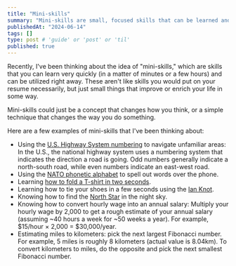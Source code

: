 ```yaml
---
title: "Mini-skills"
summary: "Mini-skills are small, focused skills that can be learned and used within a short amount of time."
publishedAt: "2024-06-14"
tags: []
type: post # 'guide' or 'post' or 'til'
published: true
---
```


Recently, I've been thinking about the idea of "mini-skills," which are skills that you can learn very quickly (in a matter of minutes or a few hours) and can be utilized right away. These aren't like skills you would put on your resume necessarily, but just small things that improve or enrich your life in some way.

Mini-skills could just be a concept that changes how you think, or a simple technique that changes the way you do something.

Here are a few examples of mini-skills that I've been thinking about:

- Using the [U.S. Highway System numbering](https://en.wikipedia.org/wiki/United_States_Numbered_Highway_System) to navigate unfamiliar areas: In the U.S., the national highway system uses a numbering system that indicates the direction a road is going. Odd numbers generally indicate a north-south road, while even numbers indicate an east-west road.
- Using the [NATO phonetic alphabet](https://en.wikipedia.org/wiki/NATO_phonetic_alphabet) to spell out words over the phone.
- Learning [how to fold a T-shirt in two seconds](https://www.youtube.com/watch?v=izdQX3p--Os).
- Learning how to tie your shoes in a few seconds using the [Ian Knot](https://www.fieggen.com/shoelace/ianknot.htm).
- Knowing how to find the [North Star](https://en.wikipedia.org/wiki/Polaris) in the night sky.
- Knowing how to convert hourly wage into an annual salary: Multiply your hourly wage by 2,000 to get a rough estimate of your annual salary (assuming ~40 hours a week for ~50 weeks a year). For example, $15/hour × 2,000 = $30,000/year.
- Estimating miles to kilometers: pick the next largest Fibonacci number. For example, 5 miles is roughly 8 kilometers (actual value is 8.04km). To convert kilometers to miles, do the opposite and pick the next smallest Fibonacci number.
